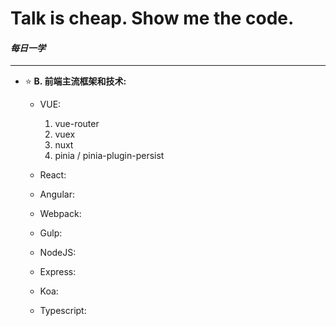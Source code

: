 # Talk is cheap. Show me the code.
#### *每日一学*

--------------------------------------
+ ⭐ **B. 前端主流框架和技术:**  
    + VUE:  
        1. vue-router  
        2. vuex  
        3. nuxt   
        4. pinia / pinia-plugin-persist
    
    + React:  
    + Angular: 
    + Webpack: 
    + Gulp: 
    + NodeJS: 
    + Express: 
    + Koa: 
    + Typescript: 

